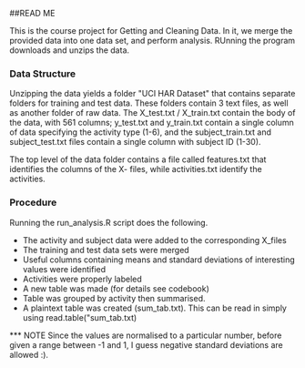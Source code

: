 ##READ ME


This is the course project for Getting and Cleaning Data. In it, we merge the provided data into one data set, and perform analysis. RUnning the program downloads and unzips the data.

### Data Structure
Unzipping the data yields a folder "UCI HAR Dataset" that contains separate folders for training and test data. These folders contain 3 text files, as well as another folder of raw data. The X_test.txt / X_train.txt contain the body of the data, with 561 columns; y_test.txt and y_train.txt contain a single column of data specifying the activity type (1-6), and the subject_train.txt and subject_test.txt files contain a single column with subject ID (1-30).

The top level of the data folder contains a file called features.txt that identifies the columns of the X- files, while activities.txt identify the activities.

### Procedure
Running the run_analysis.R script does the following.
* The activity and subject data were added to the corresponding X_files
* The training and test data sets were merged
* Useful columns containing means and standard deviations of interesting values were identified
* Activities were properly labeled
* A new table was made (for details see codebook)
* Table was grouped by activity then summarised.
* A plaintext table was created (sum_tab.txt). This can be read in simply using read.table("sum_tab.txt)

*** NOTE
Since the values are normalised to a particular number, before given a range between -1 and 1, I guess negative standard deviations are allowed :).
